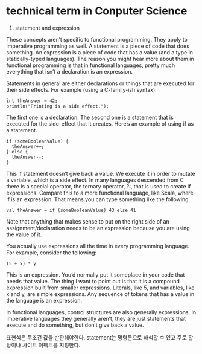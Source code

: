 # technical term in Conputer Science

1. statement and expression

These concepts aren’t specific to functional programming. They apply to imperative programming as well. A statement is a piece of code that does something. An expression is a piece of code that has a value (and a type in statically-typed languages). The reason you might hear more about them in functional programming is that in functional languages, pretty much everything that isn’t a declaration is an expression.

Statements in general are either declarations or things that are executed for their side effects. For example (using a C-family-ish syntax):

    int theAnswer = 42; 
    println("Printing is a side effect."); 

The first one is a declaration. The second one is a statement that is executed for the side-effect that it creates. Here’s an example of using if as a statement.

    if (someBooleanValue) { 
      theAnswer++; 
    } else { 
      theAnswer--; 
    } 

This if statement doesn’t give back a value. We execute it in order to mutate a variable, which is a side effect. In many languages descended from C there is a special operator, the ternary operator, ?:, that is used to create if expressions. Compare this to a more functional language, like Scala, where if is an expression. That means you can type something like the following.

    val theAnswer = if (someBooleanValue) 43 else 41 

Note that anything that makes sense to put on the right side of an assignment/declaration needs to be an expression because you are using the value of it.

You actually use expressions all the time in every programming language. For example, consider the following:

    (5 + x) * y 

This is an expression. You’d normally put it someplace in your code that needs that value. The thing I want to point out is that it is a compound expression built from smaller expressions. Literals, like 5, and variables, like x and y, are simple expressions. Any sequence of tokens that has a value in the language is an expression.

In functional languages, control structures are also generally expressions. In imperative languages they generally aren’t, they are just statements that execute and do something, but don’t give back a value.

표현식은 무조건 값을 반환해야한다. statement는 명령문으로 해석할 수 있고 주로 할당이나 사이트 이펙트를 지칭한다.
